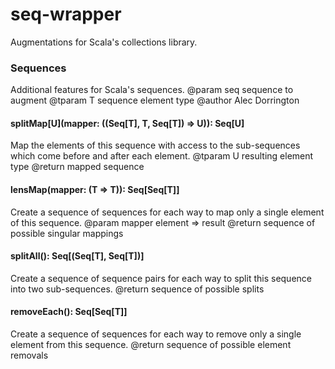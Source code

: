 # seq-wrapper
Augmentations for Scala's collections library.

### Sequences
Additional features for Scala's sequences.
@param seq sequence to augment
@tparam T sequence element type
@author Alec Dorrington

#### splitMap[U](mapper: ((Seq[T], T, Seq[T]) => U)): Seq[U]
Map the elements of this sequence with access to the sub-sequences which come before and after each element.
@tparam U resulting element type
@return mapped sequence

#### lensMap(mapper: (T => T)): Seq[Seq[T]]
Create a sequence of sequences for each way to map only a single element of this sequence.
@param mapper element => result
@return sequence of possible singular mappings

#### splitAll(): Seq[(Seq[T], Seq[T])]
Create a sequence of sequence pairs for each way to split this sequence into two sub-sequences.
@return sequence of possible splits

#### removeEach(): Seq[Seq[T]]
Create a sequence of sequences for each way to remove only a single element from this sequence.
@return sequence of possible element removals
